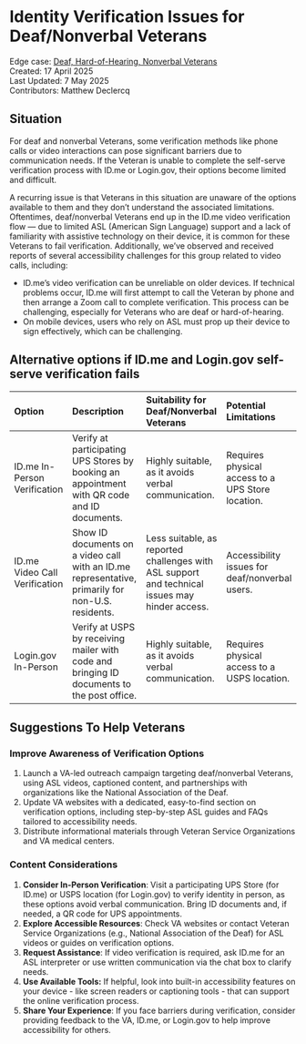 # Identity Verification Issues for Deaf/Nonverbal Veterans

Edge case: [Deaf, Hard-of-Hearing, Nonverbal Veterans](https://jira.devops.va.gov/browse/SITEC-45)\
Created: 17 April 2025  
Last Updated: 7 May 2025  
Contributors: Matthew Declercq

## Situation 

For deaf and nonverbal Veterans, some verification methods like phone calls or video interactions can pose significant barriers due to communication needs. If the Veteran is unable to complete the self-serve verification process with ID.me or Login.gov, their options become limited and difficult. 

A recurring issue is that Veterans in this situation are unaware of the options available to them and they don’t understand the associated limitations. Oftentimes, deaf/nonverbal Veterans end up in the ID.me video verification flow — due to limited ASL (American Sign Language) support and a lack of familiarity with assistive technology on their device,  it is common for these Veterans to fail verification. Additionally,  we’ve observed and received reports of several accessibility challenges for this group related to video calls, including:
* ID.me’s video verification can be unreliable on older devices. If technical problems occur, ID.me will first attempt to call the Veteran by phone and then arrange a Zoom call to complete verification. This process can be challenging, especially for Veterans who are deaf or hard-of-hearing.  
* On mobile devices, users who rely on ASL must prop up their device to sign effectively, which can be challenging.  

## Alternative options if ID.me and Login.gov self-serve verification fails

| Option | Description | Suitability for Deaf/Nonverbal Veterans | Potential Limitations |
| :---- | :---- | :---- | :---- |
| ID.me In-Person Verification | Verify at participating UPS Stores by booking an appointment with QR code and ID documents. | Highly suitable, as it avoids verbal communication. | Requires physical access to a UPS Store location. |
| ID.me Video Call Verification | Show ID documents on a video call with an ID.me representative, primarily for non-U.S. residents. | Less suitable, as reported challenges with ASL support and technical issues may hinder access. | Accessibility issues for deaf/nonverbal users. |
| Login.gov In-Person  | Verify at USPS by receiving mailer with code and bringing ID documents to the post office. | Highly suitable, as it avoids verbal communication.  | Requires physical access to a USPS location.  |

## Suggestions To Help Veterans

### Improve Awareness of Verification Options

1. Launch a VA-led outreach campaign targeting deaf/nonverbal Veterans, using ASL videos, captioned content, and partnerships with organizations like the National Association of the Deaf.  
2. Update VA websites with a dedicated, easy-to-find section on verification options, including step-by-step ASL guides and FAQs tailored to accessibility needs.  
3. Distribute informational materials through Veteran Service Organizations and VA medical centers.

### Content Considerations

1. **Consider In-Person Verification**: Visit a participating UPS Store (for ID.me) or USPS location (for Login.gov) to verify identity in person, as these options avoid verbal communication. Bring ID documents and, if needed, a QR code for UPS appointments.  
2. **Explore Accessible Resources**: Check VA websites or contact Veteran Service Organizations (e.g., National Association of the Deaf) for ASL videos or guides on verification options.  
3. **Request Assistance**: If video verification is required, ask ID.me for an ASL interpreter or use written communication via the chat box to clarify needs.  
4. **Use Available Tools:** If helpful, look into built-in accessibility features on your device \- like screen readers or captioning tools \- that can support the online verification process.   
5. **Share Your Experience**: If you face barriers during verification, consider providing feedback to the VA, ID.me, or Login.gov to help improve accessibility for others. 
